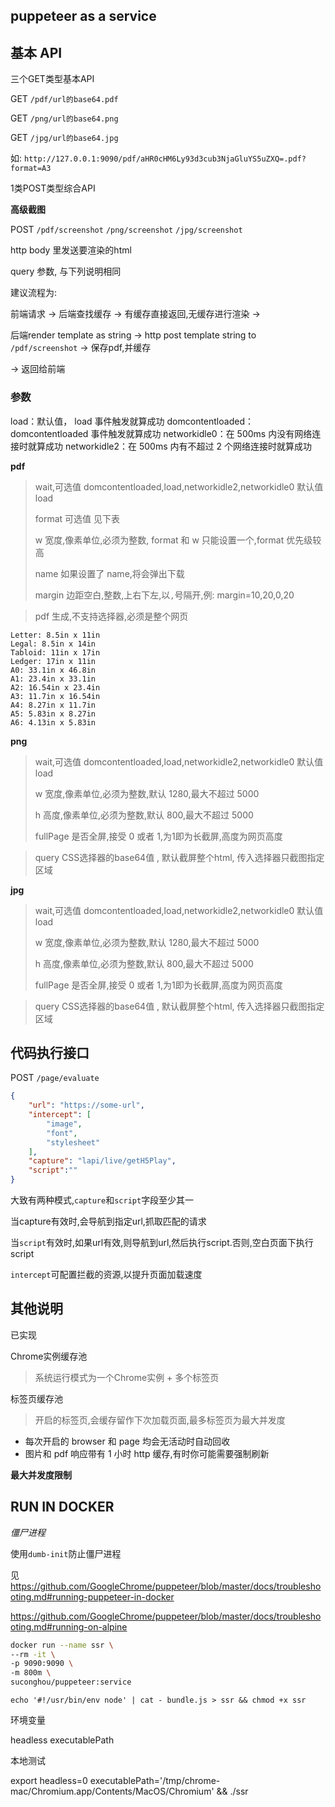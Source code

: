 ## puppeteer as a service

## 基本 API


三个GET类型基本API

GET `/pdf/url的base64.pdf`

GET `/png/url的base64.png`

GET `/jpg/url的base64.jpg`

如: `http://127.0.0.1:9090/pdf/aHR0cHM6Ly93d3cub3NjaGluYS5uZXQ=.pdf?format=A3`


1类POST类型综合API

**高级截图**

POST `/pdf/screenshot` `/png/screenshot` `/jpg/screenshot`

http body 里发送要渲染的html

query 参数, 与下列说明相同

建议流程为:

前端请求 -> 后端查找缓存 -> 有缓存直接返回,无缓存进行渲染 -> 

后端render template as string -> http post template string to `/pdf/screenshot` -> 保存pdf,并缓存 

-> 返回给前端




### 参数



load：默认值， load 事件触发就算成功
domcontentloaded： domcontentloaded 事件触发就算成功
networkidle0：在 500ms 内没有网络连接时就算成功
networkidle2：在 500ms 内有不超过 2 个网络连接时就算成功



**pdf**

> wait,可选值 domcontentloaded,load,networkidle2,networkidle0 默认值 load
>
> format 可选值 见下表
>
> w 宽度,像素单位,必须为整数, format 和 w 只能设置一个,format 优先级较高
>
> name 如果设置了 name,将会弹出下载
>
> margin 边距空白,整数,上右下左,以`,`号隔开,例: margin=10,20,0,20

> pdf 生成,不支持选择器,必须是整个网页


```
Letter: 8.5in x 11in
Legal: 8.5in x 14in
Tabloid: 11in x 17in
Ledger: 17in x 11in
A0: 33.1in x 46.8in
A1: 23.4in x 33.1in
A2: 16.54in x 23.4in
A3: 11.7in x 16.54in
A4: 8.27in x 11.7in
A5: 5.83in x 8.27in
A6: 4.13in x 5.83in
```

**png**

> wait,可选值 domcontentloaded,load,networkidle2,networkidle0 默认值 load
>
> w 宽度,像素单位,必须为整数,默认 1280,最大不超过 5000
>
> h 高度,像素单位,必须为整数,默认 800,最大不超过 5000
>
> fullPage 是否全屏,接受 0 或者 1,为1即为长截屏,高度为网页高度

> query CSS选择器的base64值 , 默认截屏整个html, 传入选择器只截图指定区域

**jpg**

> wait,可选值 domcontentloaded,load,networkidle2,networkidle0 默认值 load
>
> w 宽度,像素单位,必须为整数,默认 1280,最大不超过 5000
>
> h 高度,像素单位,必须为整数,默认 800,最大不超过 5000
>
> fullPage 是否全屏,接受 0 或者 1,为1即为长截屏,高度为网页高度

> query CSS选择器的base64值 , 默认截屏整个html, 传入选择器只截图指定区域


## 代码执行接口

POST `/page/evaluate`

```json
{
    "url": "https://some-url",
    "intercept": [
        "image",
        "font",
        "stylesheet"
    ],
    "capture": "lapi/live/getH5Play",
    "script":""
}
```

大致有两种模式,`capture`和`script`字段至少其一

当capture有效时,会导航到指定url,抓取匹配的请求

当`script`有效时,如果url有效,则导航到url,然后执行script.否则,空白页面下执行script

`intercept`可配置拦截的资源,以提升页面加载速度



## 其他说明


已实现

Chrome实例缓存池

> 系统运行模式为一个Chrome实例 + 多个标签页

标签页缓存池

> 开启的标签页,会缓存留作下次加载页面,最多标签页为最大并发度



-   每次开启的 browser 和 page 均会无活动时自动回收 
-   图片和 pdf 响应带有 1 小时 http 缓存,有时你可能需要强制刷新

**最大并发度限制**



## RUN IN DOCKER

*僵尸进程*

使用`dumb-init`防止僵尸进程

见 https://github.com/GoogleChrome/puppeteer/blob/master/docs/troubleshooting.md#running-puppeteer-in-docker


https://github.com/GoogleChrome/puppeteer/blob/master/docs/troubleshooting.md#running-on-alpine

```bash
docker run --name ssr \
--rm -it \
-p 9090:9090 \
-m 800m \
suconghou/puppeteer:service
```



```
echo '#!/usr/bin/env node' | cat - bundle.js > ssr && chmod +x ssr
```

环境变量

headless
executablePath


本地测试 

export headless=0 executablePath='/tmp/chrome-mac/Chromium.app/Contents/MacOS/Chromium' && ./ssr
